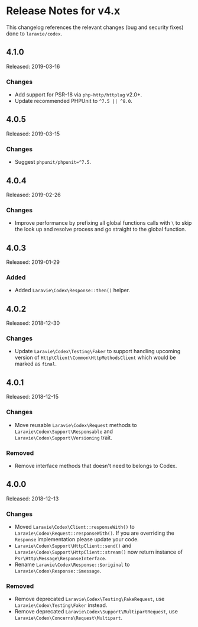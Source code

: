 # Release Notes for v4.x

This changelog references the relevant changes (bug and security fixes) done to `laravie/codex`.

## 4.1.0

Released: 2019-03-16

### Changes

* Add support for PSR-18 via `php-http/httplug` v2.0+.
* Update recommended PHPUnit to `^7.5 || ^8.0`.

## 4.0.5

Released: 2019-03-15

### Changes

* Suggest `phpunit/phpunit=^7.5`.

## 4.0.4

Released: 2019-02-26

### Changes

* Improve performance by prefixing all global functions calls with `\` to skip the look up and resolve process and go straight to the global function.

## 4.0.3

Released: 2019-01-29

### Added

* Added `Laravie\Codex\Response::then()` helper.

## 4.0.2

Released: 2018-12-30

### Changes

* Update `Laravie\Codex\Testing\Faker` to support handling upcoming version of `Http\Client\Common\HttpMethodsClient` which would be marked as `final`.

## 4.0.1

Released: 2018-12-15

### Changes

* Move reusable `Laravie\Codex\Request` methods to `Laravie\Codex\Support\Responsable` and `Laravie\Codex\Support\Versioning` trait.

### Removed

* Remove interface methods that doesn't need to belongs to Codex.

## 4.0.0

Released: 2018-12-13

### Changes

* Moved `Laravie\Codex\Client::responseWith()` to `Laravie\Codex\Request::responseWith()`. If you are overriding the `Response` implementation please update your code.
* `Laravie\Codex\Support\HttpClient::send()` and `Laravie\Codex\Support\HttpClient::stream()` now return instance of `Psr\Http\Message\ResponseInterface`.
* Rename `Laravie\Codex\Response::$original` to `Laravie\Codex\Response::$message`.

### Removed

* Remove deprecated `Laravie\Codex\Testing\FakeRequest`, use `Laravie\Codex\Testing\Faker` instead.
* Remove deprecated `Laravie\Codex\Support\MultipartRequest`, use `Laravie\Codex\Concerns\Request\Multipart`.
